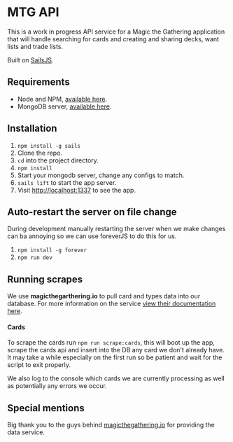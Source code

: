 # MTG API
This is a work in progress API service for a Magic the Gathering application that will handle searching for cards and 
creating and sharing decks, want lists and trade lists.

Built on [SailsJS](http://sailsjs.org).

## Requirements

* Node and NPM, [available here](https://nodejs.org/en/download/).
* MongoDB server, [available here](https://docs.mongodb.com/manual/installation/).

## Installation

1. `npm install -g sails`
2. Clone the repo.
3. `cd` into the project directory.
4. `npm install`
3. Start your mongodb server, change any configs to match.
5. `sails lift` to start the app server.
6. Visit [http://localhost:1337](http://localhost:1337) to see the app.

## Auto-restart the server on file change

During development manually restarting the server when we make changes can ba annoying so we can use foreverJS to do 
this for us. 

1. `npm install -g forever`
2. `npm run dev`

## Running scrapes

We use **magicthegarthering.io** to pull card and types data into our database. 
For more information on the service [view their documentation here](https://docs.magicthegathering.io/).

#### Cards
To scrape the cards run `npm run scrape:cards`, this will boot up the app, scrape the cards api and insert into the DB 
any card we don't already have. It may take a while especially on the first run so be patient and wait for the script to
 exit properly.
 
 We also log to the console which cards we are currently processing as well as potentially any errors we occur.
 
 ## Special mentions
 
 Big thank you to the guys behind [magicthegathering.io](https://magicthegathering.io/) for providing the data service.


